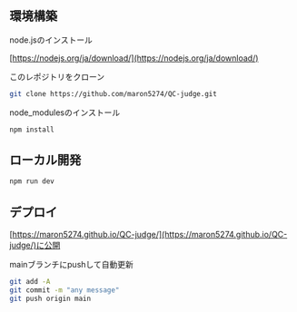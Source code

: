## 環境構築
node.jsのインストール

[https://nodejs.org/ja/download/](https://nodejs.org/ja/download/)

このレポジトリをクローン
```bash
git clone https://github.com/maron5274/QC-judge.git
```

node_modulesのインストール
```bash
npm install
```

## ローカル開発
```bash
npm run dev
```

## デプロイ
[https://maron5274.github.io/QC-judge/](https://maron5274.github.io/QC-judge/)に公開

mainブランチにpushして自動更新
```bash
git add -A
git commit -m "any message"
git push origin main
```
